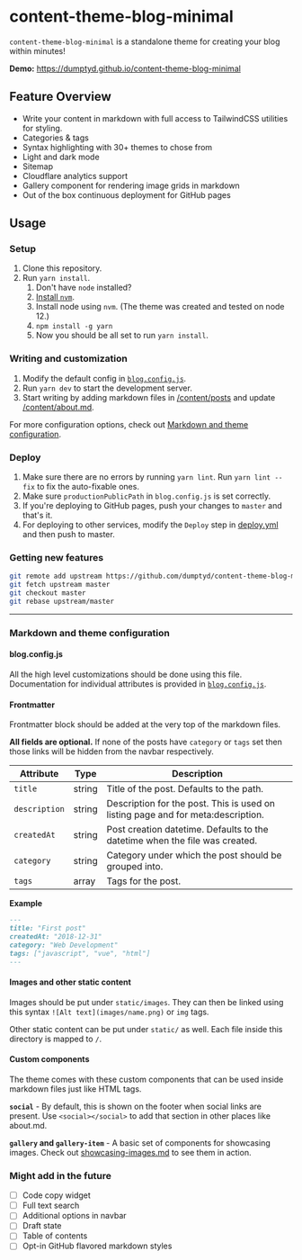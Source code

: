 # content-theme-blog-minimal

`content-theme-blog-minimal` is a standalone theme for creating your blog within minutes!

**Demo:** https://dumptyd.github.io/content-theme-blog-minimal

## Feature Overview

- Write your content in markdown with full access to TailwindCSS utilities for styling.
- Categories &amp; tags
- Syntax highlighting with 30+ themes to chose from
- Light and dark mode
- Sitemap
- Cloudflare analytics support
- Gallery component for rendering image grids in markdown
- Out of the box continuous deployment for GitHub pages

## Usage

### Setup
1. Clone this repository.
2. Run `yarn install`.
   1. Don't have `node` installed?
   2. [Install `nvm`](https://davidwalsh.name/nvm).
   3. Install node using `nvm`. (The theme was created and tested on node 12.)
   4. `npm install -g yarn`
   5. Now you should be all set to run `yarn install`.

### Writing and customization

1. Modify the default config in [`blog.config.js`](blog.config.js).
2. Run `yarn dev` to start the development server.
3. Start writing by adding markdown files in [/content/posts](content/posts) and update [/content/about.md](content/about.md).

For more configuration options, check out [Markdown and theme configuration](#markdown-and-theme-configuration).

### Deploy

1. Make sure there are no errors by running `yarn lint`. Run `yarn lint --fix` to fix the auto-fixable ones.
2. Make sure `productionPublicPath` in `blog.config.js` is set correctly.
2. If you're deploying to GitHub pages, push your changes to `master` and that's it.
3. For deploying to other services, modify the `Deploy` step in [deploy.yml](.github/workflows/deploy.yml) and then push to master.

### Getting new features

```sh
git remote add upstream https://github.com/dumptyd/content-theme-blog-minimal.git
git fetch upstream master
git checkout master
git rebase upstream/master
```

---

### Markdown and theme configuration

#### blog.config.js

All the high level customizations should be done using this file. Documentation for individual attributes is provided in [`blog.config.js`](blog.config.js).

#### Frontmatter

Frontmatter block should be added at the very top of the markdown files.

**All fields are optional.** If none of the posts have `category` or `tags` set then those links will be hidden from the navbar respectively.

| Attribute | Type | Description |
| - | - | - |
| `title` | string | Title of the post. Defaults to the path. |
| `description` | string | Description for the post. This is used on listing page and for meta:description. |
| `createdAt` | string | Post creation datetime. Defaults to the datetime when the file was created. |
| `category` | string | Category under which the post should be grouped into. |
| `tags` | array | Tags for the post. |

**Example**

```md
---
title: "First post"
createdAt: "2018-12-31"
category: "Web Development"
tags: ["javascript", "vue", "html"]
---
```

#### Images and other static content

Images should be put under `static/images`. They can then be linked using this syntax `![Alt text](images/name.png)` or `img` tags.

Other static content can be put under `static/` as well. Each file inside this directory is mapped to `/`.

#### Custom components

The theme comes with these custom components that can be used inside markdown files just like HTML tags.

**`social`** - By default, this is shown on the footer when social links are present. Use `<social></social>` to add that section in other places like about.md.

**`gallery` and `gallery-item`** - A basic set of components for showcasing images. Check out [showcasing-images.md](showcasing-images) to see them in action.

### Might add in the future

- [ ] Code copy widget
- [ ] Full text search
- [ ] Additional options in navbar
- [ ] Draft state
- [ ] Table of contents
- [ ] Opt-in GitHub flavored markdown styles
